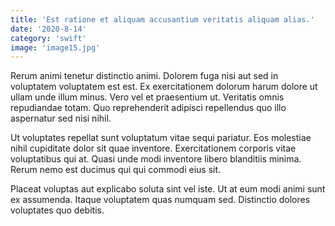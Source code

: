 ```yaml
---
title: 'Est ratione et aliquam accusantium veritatis aliquam alias.'
date: '2020-8-14'
category: 'swift'
image: 'image15.jpg'
---
```


Rerum animi tenetur distinctio animi. Dolorem fuga nisi aut sed in voluptatem voluptatem est est. Ex exercitationem dolorum harum dolore ut ullam unde illum minus. Vero vel et praesentium ut. Veritatis omnis repudiandae totam. Quo reprehenderit adipisci repellendus quo illo aspernatur sed nisi nihil.
 Ut voluptates repellat sunt voluptatum vitae sequi pariatur. Eos molestiae nihil cupiditate dolor sit quae inventore. Exercitationem corporis vitae voluptatibus qui at. Quasi unde modi inventore libero blanditiis minima. Rerum nemo est ducimus qui qui commodi eius sit.
 Placeat voluptas aut explicabo soluta sint vel iste. Ut at eum modi animi sunt ex assumenda. Itaque voluptatem quas numquam sed. Distinctio dolores voluptates quo debitis.
